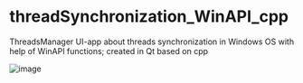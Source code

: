 # threadSynchronization_WinAPI_cpp

ThreadsManager UI-app about threads synchronization in Windows OS with help of WinAPI functions; created in Qt based on cpp

![image](https://user-images.githubusercontent.com/90086332/195176054-3c47a32a-3942-4120-9d0f-d6ceff31e5d0.png)

